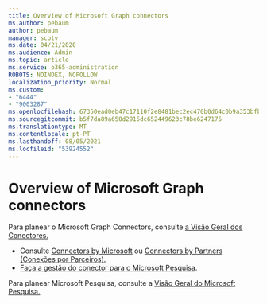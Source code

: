 ```yaml
---
title: Overview of Microsoft Graph connectors
ms.author: pebaum
author: pebaum
manager: scotv
ms.date: 04/21/2020
ms.audience: Admin
ms.topic: article
ms.service: o365-administration
ROBOTS: NOINDEX, NOFOLLOW
localization_priority: Normal
ms.custom:
- "6444"
- "9003287"
ms.openlocfilehash: 67350ead0eb47c17110f2e8481bec2ec470b0d64c0b9a353bfbeeebb0a04d83a
ms.sourcegitcommit: b5f7da89a650d2915dc652449623c78be6247175
ms.translationtype: MT
ms.contentlocale: pt-PT
ms.lasthandoff: 08/05/2021
ms.locfileid: "53924552"
---
```

# <a name="overview-of-microsoft-graph-connectors"></a>Overview of Microsoft Graph connectors

Para planear o Microsoft Graph Connectors, consulte [a Visão Geral dos Conectores.](https://docs.microsoft.com/microsoftsearch/connectors-overview)

- Consulte [Connectors by Microsoft](https://docs.microsoft.com/microsoftsearch/connectors-gallery#Microsoft) ou [Connectors by Partners (Conexões por Parceiros).](https://docs.microsoft.com/microsoftsearch/connectors-gallery#Partners)
- [Faça a gestão do conector para o Microsoft Pesquisa](https://docs.microsoft.com/microsoftsearch/manage-connector).

Para planear Microsoft Pesquisa, consulte a [Visão Geral do Microsoft Pesquisa.](https://docs.microsoft.com/microsoftsearch/overview-microsoft-search)
